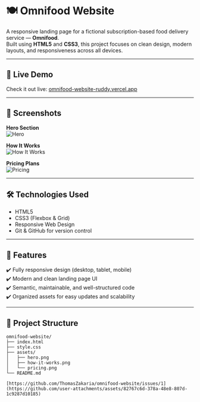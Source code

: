 # 🍽️ Omnifood Website  

A responsive landing page for a fictional subscription-based food delivery service — **Omnifood**.  
Built using **HTML5** and **CSS3**, this project focuses on clean design, modern layouts, and responsiveness across all devices.  

---

## 🚀 Live Demo  
Check it out live: [omnifood-website-ruddy.vercel.app](https://omnifood-website-ruddy.vercel.app/)  

---

## 📸 Screenshots  

**Hero Section**  
![Hero](assets/hero.png)  

**How It Works**  
![How It Works](assets/how-it-works.png)  

**Pricing Plans**  
![Pricing](assets/pricing.png)  

---

## 🛠️ Technologies Used  
- HTML5  
- CSS3 (Flexbox & Grid)  
- Responsive Web Design  
- Git & GitHub for version control  

---

## 🎯 Features  
✔️ Fully responsive design (desktop, tablet, mobile)  
✔️ Modern and clean landing page UI  
✔️ Semantic, maintainable, and well-structured code  
✔️ Organized assets for easy updates and scalability  

---

## 📂 Project Structure  
```text
omnifood-website/
├── index.html
├── style.css
├── assets/
│   ├── hero.png
│   ├── how-it-works.png
│   └── pricing.png
└── README.md

[https://github.com/ThomasZakaria/omnifood-website/issues/1](https://github.com/user-attachments/assets/82767c6d-378a-48e8-807d-1c9287d10185)
